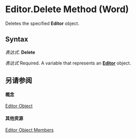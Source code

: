 
# Editor.Delete Method (Word)

Deletes the specified  **Editor** object.


## Syntax

 _表达式_. **Delete**

 _表达式_ Required. A variable that represents an **[Editor](af0c80f5-8c8a-be0e-4475-d3b3b3bacd0d.md)** object.


## 另请参阅


#### 概念


[Editor Object](af0c80f5-8c8a-be0e-4475-d3b3b3bacd0d.md)
#### 其他资源


[Editor Object Members](http://msdn.microsoft.com/library/d7c78e7a-b04d-a6d4-4115-f4502d819b0b%28Office.15%29.aspx)